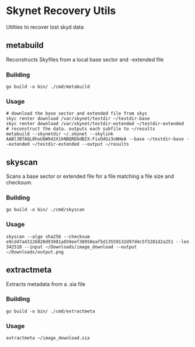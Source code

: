 # Skynet Recovery Utils
Utilties to recover lost skyd data

## metabuild
Reconstructs Skyfiles from a local base sector and -extended file 

### Building
```
go build -o bin/ ./cmd/metabuild
```

### Usage
```
# download the base sector and extended file from skyc
skyc renter download /var/skynet/testdir ~/testdir-base
skyc renter download /var/skynet/testdir-extended ~/testdir-extended
# reconstruct the data. outputs each subfile to ~/results
metabuild --skynetdir ~/.skynet --skylink AABl3BTAQL0hoUQW942X1kNBQRDUdBIX-FixOdGz3oNHeA --base ~/testdir-base --extended ~/testdir-extended --output ~/results
```

## skyscan
Scans a base sector or extended file for a file matching a file size and checksum.

### Building
```
go build -o bin/ ./cmd/skyscan
```

### Usage
```
skyscan --algo sha256 --checksum e9cd47a43126020d93981a859eef38950eaf5d13559132d97d4c5f3281d2a251 --len 342518 --input ~/Downloads/image_download --output ~/Downloads/output.png
```

## extractmeta
Extracts metadata from a .sia file

### Building
```
go build -o bin/ ./cmd/extractmeta
```

### Usage
```
extractmeta ~/image_download.sia
```